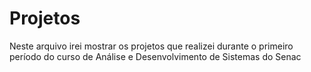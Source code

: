 <h1>Projetos</h1>

<p> 
Neste arquivo irei mostrar os projetos que realizei durante o primeiro período do curso de Análise e Desenvolvimento de Sistemas do Senac
</p>
